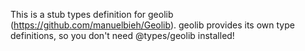 This is a stub types definition for geolib (https://github.com/manuelbieh/Geolib).
geolib provides its own type definitions, so you don't need @types/geolib installed!
